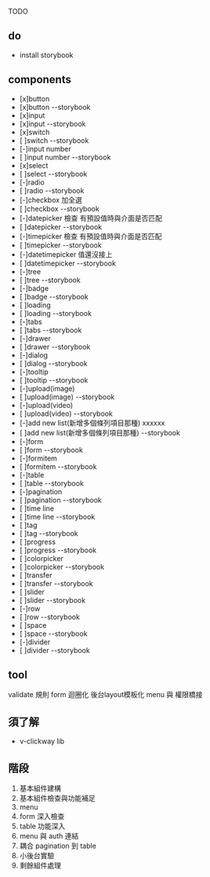 TODO

## do

- install storybook

## components

- [x]button
- [x]button --storybook
- [x]input
- [x]input --storybook
- [x]switch
- [ ]switch --storybook
- [-]input number
- [ ]input number --storybook
- [x]select
- [ ]select --storybook
- [-]radio
- [ ]radio --storybook
- [-]checkbox  加全選
- [ ]checkbox  --storybook
- [-]datepicker  檢查 有預設值時與介面是否匹配
- [ ]datepicker --storybook
- [-]timepicker  檢查 有預設值時與介面是否匹配
- [ ]timepicker --storybook
- [-]datetimepicker 值還沒接上
- [ ]datetimepicker --storybook
- [-]tree 
- [ ]tree --storybook
- [-]badge
- [ ]badge --storybook
- [ ]loading
- [ ]loading --storybook
- [-]tabs
- [ ]tabs --storybook
- [-]drawer 
- [ ]drawer --storybook
- [-]dialog 
- [ ]dialog --storybook
- [-]tooltip 
- [ ]tooltip --storybook
- [-]upload(image)
- [ ]upload(image) --storybook
- [-]upload(video)
- [ ]upload(video) --storybook
- [-]add new list(新增多個條列項目那種) xxxxxx
- [ ]add new list(新增多個條列項目那種) --storybook
- [-]form
- [ ]form --storybook
- [-]formitem
- [ ]formitem --storybook
- [-]table
- [ ]table --storybook
- [-]pagination
- [ ]pagination --storybook
- [ ]time line
- [ ]time line --storybook
- [ ]tag
- [ ]tag --storybook
- [ ]progress
- [ ]progress --storybook
- [ ]colorpicker
- [ ]colorpicker --storybook
- [ ]transfer
- [ ]transfer --storybook
- [ ]slider
- [ ]slider --storybook
- [-]row
- [ ]row --storybook
- [ ]space
- [ ]space --storybook
- [-]divider
- [ ]divider --storybook

## tool

validate 規則
form 迴圈化
後台layout模板化
menu 與 權限橋接

## 須了解

- v-clickway lib

## 階段

1. 基本組件建構
2. 基本組件檢查與功能補足
3. menu
4. form 深入檢查
5. table 功能深入
6. menu 與 auth 連結
7. 耦合 pagination 到 table
8. 小後台實驗
9. 剩餘組件處理